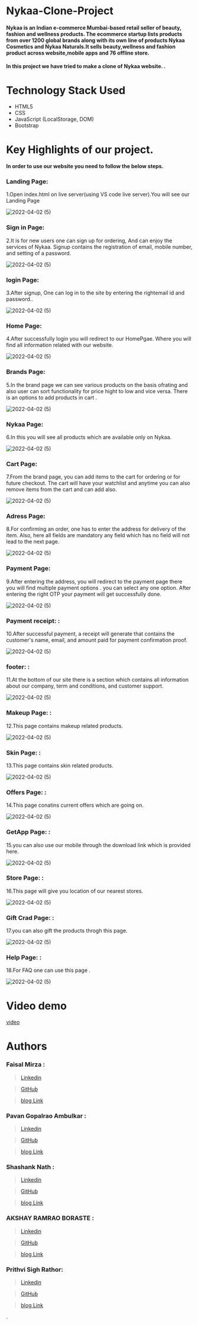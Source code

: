 # Nykaa-Clone-Project

#### Nykaa is an Indian e-commerce Mumbai-based retail seller of beauty, fashion and wellness products. The ecommerce startup lists products from over 1200 global brands along with its own line of products Nykaa Cosmetics and Nykaa Naturals.It sells beauty,wellness and fashion product across website,mobile apps and 76 offline store.

#### In this project we have tried to make a clone of Nykaa website. .


# Technology Stack Used 
* HTML5
* CSS
* JavaScript (LocalStorage, DOM)
* Bootstrap


# Key Highlights of our project.
#### In order to use our website you need to follow the below steps.

### Landing Page:

1.Open index.html on live server(using VS code live server).You will see our Landing Page 

![2022-04-02 (5)](https://github.com/faisal1205/Nykaa-Clone-Project/blob/master/landing%20page.png)

### Sign in Page:

2.It is for new users one can sign up for ordering, And can enjoy the services of Nykaa. Signup contains the registration of email, mobile number, and setting of a password.
   
![2022-04-02 (5)](https://github.com/faisal1205/Nykaa-Clone-Project/blob/master/sigin.png)

### login Page:

3.After signup, One can log in to the site by entering the rightemail id and password..

![2022-04-02 (5)](https://github.com/faisal1205/Nykaa-Clone-Project/blob/master/login.png)

### Home Page:

4.After successfully login you will redirect to our HomePgae. Where you will find all information related with our website.

![2022-04-02 (5)](https://github.com/faisal1205/Nykaa-Clone-Project/blob/master/homepage.png)

### Brands Page:

5.In the brand page we can see various products on the basis ofrating and also user can sort functionality for price hight to low and vice versa. There is an options to add products in cart .

![2022-04-02 (5)](https://github.com/faisal1205/Nykaa-Clone-Project/blob/master/brands.png)

### Nykaa Page:

6.In this you will see all products which are available only on Nykaa.

![2022-04-02 (5)](https://github.com/faisal1205/Nykaa-Clone-Project/blob/master/nykaa%20products.png)

### Cart Page:

7.From the brand page, you can add items to the cart for ordering or for future checkout. The cart will have your watchlist and anytime you can also remove items from the cart and can add also.

![2022-04-02 (5)](https://github.com/faisal1205/Nykaa-Clone-Project/blob/master/cart.png)

### Adress Page:

8.For confirming an order, one has to enter the address for delivery of the item. Also, here all fields are mandatory any field which has no field will not lead to the next page.

![2022-04-02 (5)](https://github.com/faisal1205/Nykaa-Clone-Project/blob/master/adress.png)


### Payment Page:

9.After entering the address, you will redirect to the payment page there you will find multiple payment options . you can select any one option. After entering the right OTP your payment will get successfully done.

![2022-04-02 (5)](https://github.com/faisal1205/Nykaa-Clone-Project/blob/master/Payment%20Page.png)

### Payment receipt: :

10.After successful payment, a receipt will generate that contains the customer's name, email, and amount paid for payment confirmation proof.

![2022-04-02 (5)](https://github.com/faisal1205/Nykaa-Clone-Project/blob/master/Payment%20Receipt.png)


### footer: :

11.At the bottom of our site there is a section which contains all information about our company, term and conditions, and customer support.

![2022-04-02 (5)](https://github.com/faisal1205/Nykaa-Clone-Project/blob/master/footer%20(2).png)


### Makeup Page: :

12.This page contains makeup related products.

![2022-04-02 (5)](https://github.com/faisal1205/Nykaa-Clone-Project/blob/master/makeup.png)

### Skin Page: :

13.This page contains skin related products.

![2022-04-02 (5)](https://github.com/faisal1205/Nykaa-Clone-Project/blob/master/skin%20(3).png)


### Offers Page: :

14.This page conatins current offers which are going on.

![2022-04-02 (5)](https://github.com/faisal1205/Nykaa-Clone-Project/blob/master/offers.png)


### GetApp Page: :

15.you can also use our mobile through the download link which is provided here.

![2022-04-02 (5)](https://github.com/faisal1205/Nykaa-Clone-Project/blob/master/get%20app.png)


### Store Page: :

16.This page will give you location of our nearest stores.

![2022-04-02 (5)](https://github.com/faisal1205/Nykaa-Clone-Project/blob/master/store.png)


### Gift Crad Page: :

17.you can also gift the products throgh this page.

![2022-04-02 (5)](https://github.com/faisal1205/Nykaa-Clone-Project/blob/master/gift%20card.png)


### Help Page: :

18.For FAQ one can use this page .

![2022-04-02 (5)](https://github.com/faisal1205/Nykaa-Clone-Project/blob/master/help.png)




# Video demo
[video](https://youtu.be/_P6wfJMxXvk
)


# Authors

### Faisal Mirza :
>  [Linkedin](https://www.linkedin.com/in/faisal-baig-mirza-6a48a1155/)

>  [GitHub](https://github.com/faisal1205)

>  [blog Link](https://medium.com/@mirzafaisal030/collaborative-project-at-masai-school-nykaa-clone-e6aae178053e)

### Pavan Gopalrao Ambulkar :
> [Linkedin](https://www.linkedin.com/in/pavanambulkar/)

> [GitHub](https://github.com/ambulkarpavan)

>  [blog Link](https://medium.com/@pavanambulkar2/nykaa-clone-collaborative-project-at-masai-school-a5c82995fb5d)

### Shashank Nath :
> [Linkedin](https://www.linkedin.com/in/shashank-nath-9b8970147/)

> [GitHub](https://github.com/shashankfeb16)

>  [blog Link](https://medium.com/@shashankfeb16/project-nykka-clone-218245d81def)

### AKSHAY RAMRAO BORASTE :
> [Linkedin]()

> [GitHub](https://github.com/akbora1994)

>  [blog Link](https://medium.com/@akshayboraste778/nykaa-clone-ee7337e6a7c)

### Prithvi Sigh Rathor:
> [Linkedin](https://www.linkedin.com/in/ambika-kumari-5aa792165)

> [GitHub](https://github.com/ambika13kumari)

>  [blog Link]()





. 
